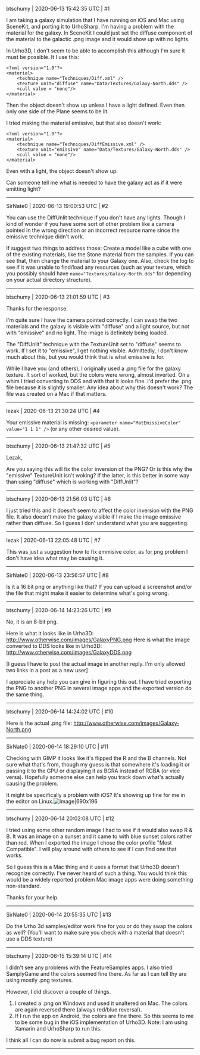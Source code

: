 btschumy | 2020-06-13 15:42:35 UTC | #1

I am taking a galaxy simulation that I have running on iOS and Mac using SceneKit, and porting it to UrhoSharp.  I'm having a problem with the material for the galaxy.  In SceneKit I could just set the diffuse component of the material to the galactic .png image and it would show up with no lights.

In Urho3D, I don't seem to be able to accomplish this although I'm sure it must be possible.  It I use this:

    <?xml version="1.0"?>
    <material>
        <technique name="Techniques/Diff.xml" />
    	<texture unit="diffuse" name="Data/Textures/Galaxy-North.dds" />
        <cull value = "none"/>
    </material>

Then the object doesn't show up unless I have a light defined.  Even then only one side of the Plane seems to be lit.

I tried making the material emissive, but that also doesn't work:

    <?xml version="1.0"?>
    <material>
        <technique name="Techniques/DiffEmissive.xml" />
    	<texture unit="emissive" name="Data/Textures/Galaxy-North.dds" />
        <cull value = "none"/>
    </material>

Even with a light, the object doesn't show up.

Can someone tell me what is needed to have the galaxy act as if it were emitting light?

-------------------------

SirNate0 | 2020-06-13 19:00:53 UTC | #2

You can use the DiffUnlit technique if you don't have any lights. Though I kind of wonder if you have some sort of other problem like a camera pointed in the wrong direction or an incorrect resource name since the emissive technique didn't work.

If suggest two things to address those: Create a model like a cube with one of the existing materials, like the Stone material from the samples. If you can see that, then change the material to your Galaxy one. Also, check the log to see if it was unable to find/load any resources (such as your texture, which you possibly should have `name="Textures/Galaxy-North.dds"` for depending on your actual directory structure).

-------------------------

btschumy | 2020-06-13 21:01:59 UTC | #3

Thanks for the response.

I'm quite sure I have the camera pointed correctly.  I can swap the two materials and the galaxy is visible with "diffuse" and a light source, but not with "emissive" and no light.  The image is definitely being loaded.

The "DiffUnlit" technique with the TextureUnit set to "diffuse" seems to work.  If I set it to "emissive", I get nothing visible.  Admittedly, I don't know much about this, but you would think that is what emissive is for.

While I have you (and others), I originally used a .png file for the galaxy texture.  It sort of worked, but the colors were wrong, almost inverted.  On a whim I tried converting to DDS and with that it looks fine.  I'd prefer the .png file because it is slightly smaller.  Any idea about why this doesn't work?  The file was created on a Mac if that matters.

-------------------------

lezak | 2020-06-13 21:30:24 UTC | #4

Your emissive material is missing:
`<parameter name="MatEmissiveColor" value="1 1 1" />`
(or any other desired value).

-------------------------

btschumy | 2020-06-13 21:47:32 UTC | #5

Lezak,

Are you saying this will fix the color inversion of the PNG?  Or is this why the "emissive" TextureUnit isn't woking?  If the latter, is this better in some way than using "diffuse" which is working with "DiffUnlit"?

-------------------------

btschumy | 2020-06-13 21:56:03 UTC | #6

I just tried this and it doesn't seem to affect the color inversion with the PNG file.  It also doesn't make the galaxy visible if I make the image emissive rather than diffuse.  So I guess I don' understand what you are suggesting.

-------------------------

lezak | 2020-06-13 22:05:48 UTC | #7

This was just a suggestion how to fix emmisive color, as for png problem I don't have idea what may be causing it.

-------------------------

SirNate0 | 2020-06-13 23:56:57 UTC | #8

Is it a 16 bit png or anything like that? If you can upload a screenshot and/or the file that might make it easier to determine what's going wrong.

-------------------------

btschumy | 2020-06-14 14:23:26 UTC | #9

No, it is an 8-bit png.

Here is what it looks like in Urho3D: http://www.otherwise.com/images/GalaxyPNG.png
Here is what the image converted to DDS looks like in Urho3D: http://www.otherwise.com/images/GalaxyDDS.png

[I guess I have to post the actual image in another reply.  I'm only allowed two links in a post as a new user]

I appreciate any help you can give in figuring this out.  I have tried exporting the PNG to another PNG in several image apps and the exported version do the same thing.

-------------------------

btschumy | 2020-06-14 14:24:02 UTC | #10

Here is the actual .png file: http://www.otherwise.com/images/Galaxy-North.png

-------------------------

SirNate0 | 2020-06-14 18:29:10 UTC | #11

Checking with GIMP it looks like it's flipped the R and the B channels. Not sure what that's from, though my guess is that somewhere it's loading it or passing it to the GPU or displaying it as BGRA instead of RGBA (or vice versa). Hopefully someone else can help you track down what's actually causing the problem.

It might be specifically a problem with iOS? It's showing up fine for me in the editor on Linux.![image|690x196](upload://6Hxi7do55IhFz8oqQsVyqd4G4cN.png)

-------------------------

btschumy | 2020-06-14 20:02:08 UTC | #12

I tried using some other random image I had to see if it would also swap R & B.  It was an image on a sunset and it came to with blue sunset colors rather than red.  When I exported the image I chose the color profile "Most Compatible".  I will play around with others to see if I can find one that works.

So I guess this is a Mac thing and it uses a format that Urho3D doesn't recognize correctly.  I've never heard of such a thing.  You would think this would be a widely reported problem Mac image apps were doing something non-standard.

Thanks for your help.

-------------------------

SirNate0 | 2020-06-14 20:55:35 UTC | #13

Do the Urho 3d samples/editor work fine for you or do they swap the colors as well? (You'll want to make sure you check with a material that doesn't use a DDS texture)

-------------------------

btschumy | 2020-06-15 15:39:14 UTC | #14

I didn't see any problems with the FeatureSamples apps.  I also tried SamplyGame and the colors seemed fine there.  As far as I can tell thy are using mostly .png textures.

However, I did discover a couple of things.  

1. I created a .png on Windows and used it unaltered on Mac.  The colors are again reversed there (always red/blue reversal).
2. If I run the app on Android, the colors are fine there.  So this seems to me to be some bug in the iOS implementation of Urho3D.  Note: I am using Xamarin and UrhoSharp to run this.

I think all I can do now is submit a bug report on this.

-------------------------

